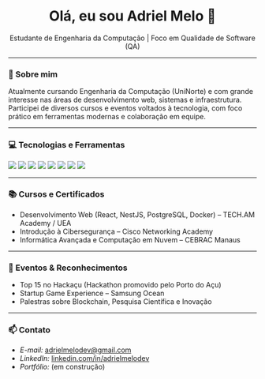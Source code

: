 <h1 align="center">Olá, eu sou Adriel Melo 👋</h1>
<p align="center">Estudante de Engenharia da Computação | Foco em Qualidade de Software (QA)</p>

---

### 🚀 Sobre mim
Atualmente cursando Engenharia da Computação (UniNorte) e com grande interesse nas áreas de desenvolvimento web, sistemas e infraestrutura. Participei de diversos cursos e eventos voltados à tecnologia, com foco prático em ferramentas modernas e colaboração em equipe.

---

### 💻 Tecnologias e Ferramentas
<p>
  <img src="https://img.shields.io/badge/HTML5-E34F26?style=flat&logo=html5&logoColor=white"/>
  <img src="https://img.shields.io/badge/CSS3-1572B6?style=flat&logo=css3&logoColor=white"/>
  <img src="https://img.shields.io/badge/JavaScript-F7DF1E?style=flat&logo=javascript&logoColor=black"/>
  <img src="https://img.shields.io/badge/React-20232A?style=flat&logo=react&logoColor=61DAFB"/>
  <img src="https://img.shields.io/badge/NestJS-E0234E?style=flat&logo=nestjs&logoColor=white"/>
  <img src="https://img.shields.io/badge/PostgreSQL-336791?style=flat&logo=postgresql&logoColor=white"/>
  <img src="https://img.shields.io/badge/Docker-2496ED?style=flat&logo=docker&logoColor=white"/>
  <img src="https://img.shields.io/badge/Figma-F24E1E?style=flat&logo=figma&logoColor=white"/>
</p>

---

### 📚 Cursos e Certificados
- Desenvolvimento Web (React, NestJS, PostgreSQL, Docker) – TECH.AM Academy / UEA  
- Introdução à Cibersegurança – Cisco Networking Academy  
- Informática Avançada e Computação em Nuvem – CEBRAC Manaus

---

### 🧠 Eventos & Reconhecimentos
- Top 15 no Hackaçu (Hackathon promovido pelo Porto do Açu)  
- Startup Game Experience – Samsung Ocean  
- Palestras sobre Blockchain, Pesquisa Científica e Inovação  

---

### 📫 Contato
- *E-mail:* adrielmelodev@gmail.com  
- *LinkedIn:* [linkedin.com/in/adrielmelodev](https://linkedin.com/in/adrielmelodev)  
- *Portfólio:* (em construção)
